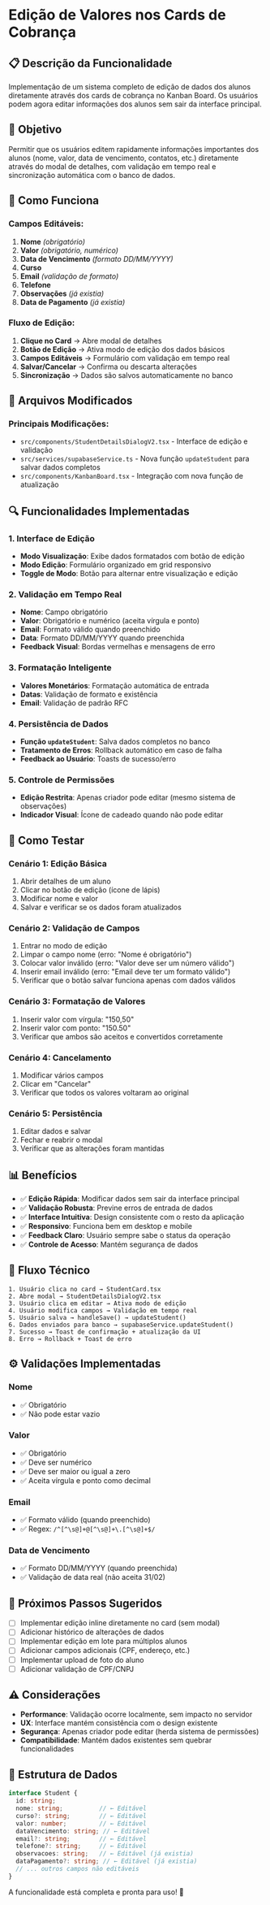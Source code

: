 # Edição de Valores nos Cards de Cobrança

## 📋 **Descrição da Funcionalidade**

Implementação de um sistema completo de edição de dados dos alunos diretamente através dos cards de cobrança no Kanban Board. Os usuários podem agora editar informações dos alunos sem sair da interface principal.

## 🎯 **Objetivo**

Permitir que os usuários editem rapidamente informações importantes dos alunos (nome, valor, data de vencimento, contatos, etc.) diretamente através do modal de detalhes, com validação em tempo real e sincronização automática com o banco de dados.

## 🔧 **Como Funciona**

### **Campos Editáveis:**

1. **Nome** *(obrigatório)*
2. **Valor** *(obrigatório, numérico)*
3. **Data de Vencimento** *(formato DD/MM/YYYY)*
4. **Curso**
5. **Email** *(validação de formato)*
6. **Telefone**
7. **Observações** *(já existia)*
8. **Data de Pagamento** *(já existia)*

### **Fluxo de Edição:**

1. **Clique no Card** → Abre modal de detalhes
2. **Botão de Edição** → Ativa modo de edição dos dados básicos
3. **Campos Editáveis** → Formulário com validação em tempo real
4. **Salvar/Cancelar** → Confirma ou descarta alterações
5. **Sincronização** → Dados são salvos automaticamente no banco

## 📁 **Arquivos Modificados**

### **Principais Modificações:**

- `src/components/StudentDetailsDialogV2.tsx` - Interface de edição e validação
- `src/services/supabaseService.ts` - Nova função `updateStudent` para salvar dados completos
- `src/components/KanbanBoard.tsx` - Integração com nova função de atualização

## 🔍 **Funcionalidades Implementadas**

### **1. Interface de Edição**
- **Modo Visualização**: Exibe dados formatados com botão de edição
- **Modo Edição**: Formulário organizado em grid responsivo
- **Toggle de Modo**: Botão para alternar entre visualização e edição

### **2. Validação em Tempo Real**
- **Nome**: Campo obrigatório
- **Valor**: Obrigatório e numérico (aceita vírgula e ponto)
- **Email**: Formato válido quando preenchido
- **Data**: Formato DD/MM/YYYY quando preenchida
- **Feedback Visual**: Bordas vermelhas e mensagens de erro

### **3. Formatação Inteligente**
- **Valores Monetários**: Formatação automática de entrada
- **Datas**: Validação de formato e existência
- **Email**: Validação de padrão RFC

### **4. Persistência de Dados**
- **Função `updateStudent`**: Salva dados completos no banco
- **Tratamento de Erros**: Rollback automático em caso de falha
- **Feedback ao Usuário**: Toasts de sucesso/erro

### **5. Controle de Permissões**
- **Edição Restrita**: Apenas criador pode editar (mesmo sistema de observações)
- **Indicador Visual**: Ícone de cadeado quando não pode editar

## 🧪 **Como Testar**

### **Cenário 1: Edição Básica**
1. Abrir detalhes de um aluno
2. Clicar no botão de edição (ícone de lápis)
3. Modificar nome e valor
4. Salvar e verificar se os dados foram atualizados

### **Cenário 2: Validação de Campos**
1. Entrar no modo de edição
2. Limpar o campo nome (erro: "Nome é obrigatório")
3. Colocar valor inválido (erro: "Valor deve ser um número válido")
4. Inserir email inválido (erro: "Email deve ter um formato válido")
5. Verificar que o botão salvar funciona apenas com dados válidos

### **Cenário 3: Formatação de Valores**
1. Inserir valor com vírgula: "150,50"
2. Inserir valor com ponto: "150.50"
3. Verificar que ambos são aceitos e convertidos corretamente

### **Cenário 4: Cancelamento**
1. Modificar vários campos
2. Clicar em "Cancelar"
3. Verificar que todos os valores voltaram ao original

### **Cenário 5: Persistência**
1. Editar dados e salvar
2. Fechar e reabrir o modal
3. Verificar que as alterações foram mantidas

## 📊 **Benefícios**

- ✅ **Edição Rápida**: Modificar dados sem sair da interface principal
- ✅ **Validação Robusta**: Previne erros de entrada de dados
- ✅ **Interface Intuitiva**: Design consistente com o resto da aplicação
- ✅ **Responsivo**: Funciona bem em desktop e mobile
- ✅ **Feedback Claro**: Usuário sempre sabe o status da operação
- ✅ **Controle de Acesso**: Mantém segurança de dados

## 🔄 **Fluxo Técnico**

```
1. Usuário clica no card → StudentCard.tsx
2. Abre modal → StudentDetailsDialogV2.tsx
3. Usuário clica em editar → Ativa modo de edição
4. Usuário modifica campos → Validação em tempo real
5. Usuário salva → handleSave() → updateStudent()
6. Dados enviados para banco → supabaseService.updateStudent()
7. Sucesso → Toast de confirmação + atualização da UI
8. Erro → Rollback + Toast de erro
```

## ⚙️ **Validações Implementadas**

### **Nome**
- ✅ Obrigatório
- ✅ Não pode estar vazio

### **Valor**
- ✅ Obrigatório
- ✅ Deve ser numérico
- ✅ Deve ser maior ou igual a zero
- ✅ Aceita vírgula e ponto como decimal

### **Email**
- ✅ Formato válido (quando preenchido)
- ✅ Regex: `/^[^\s@]+@[^\s@]+\.[^\s@]+$/`

### **Data de Vencimento**
- ✅ Formato DD/MM/YYYY (quando preenchida)
- ✅ Validação de data real (não aceita 31/02)

## 🚀 **Próximos Passos Sugeridos**

- [ ] Implementar edição inline diretamente no card (sem modal)
- [ ] Adicionar histórico de alterações de dados
- [ ] Implementar edição em lote para múltiplos alunos
- [ ] Adicionar campos adicionais (CPF, endereço, etc.)
- [ ] Implementar upload de foto do aluno
- [ ] Adicionar validação de CPF/CNPJ

## ⚠️ **Considerações**

- **Performance**: Validação ocorre localmente, sem impacto no servidor
- **UX**: Interface mantém consistência com o design existente
- **Segurança**: Apenas criador pode editar (herda sistema de permissões)
- **Compatibilidade**: Mantém dados existentes sem quebrar funcionalidades

## 📝 **Estrutura de Dados**

```typescript
interface Student {
  id: string;
  nome: string;          // ← Editável
  curso?: string;        // ← Editável
  valor: number;         // ← Editável
  dataVencimento: string; // ← Editável
  email?: string;        // ← Editável
  telefone?: string;     // ← Editável
  observacoes: string;   // ← Editável (já existia)
  dataPagamento?: string; // ← Editável (já existia)
  // ... outros campos não editáveis
}
```

A funcionalidade está completa e pronta para uso! 🎉